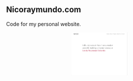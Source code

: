 ## Nicoraymundo.com

Code for my personal website.

<p align="center">
  <img src="home.png" width="30%">
</p>
